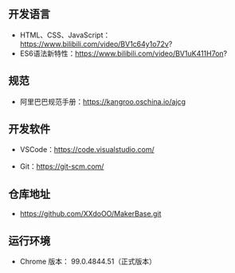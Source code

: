 ## 开发语言

- HTML、CSS、JavaScript：https://www.bilibili.com/video/BV1c64y1o72v?
- ES6语法新特性：https://www.bilibili.com/video/BV1uK411H7on?

## 规范

- 阿里巴巴规范手册：https://kangroo.oschina.io/ajcg

## 开发软件

- VSCode：https://code.visualstudio.com/

- Git：https://git-scm.com/

## 仓库地址

- https://github.com/XXdoOO/MakerBase.git

## 运行环境

- Chrome 版本： 99.0.4844.51（正式版本）

